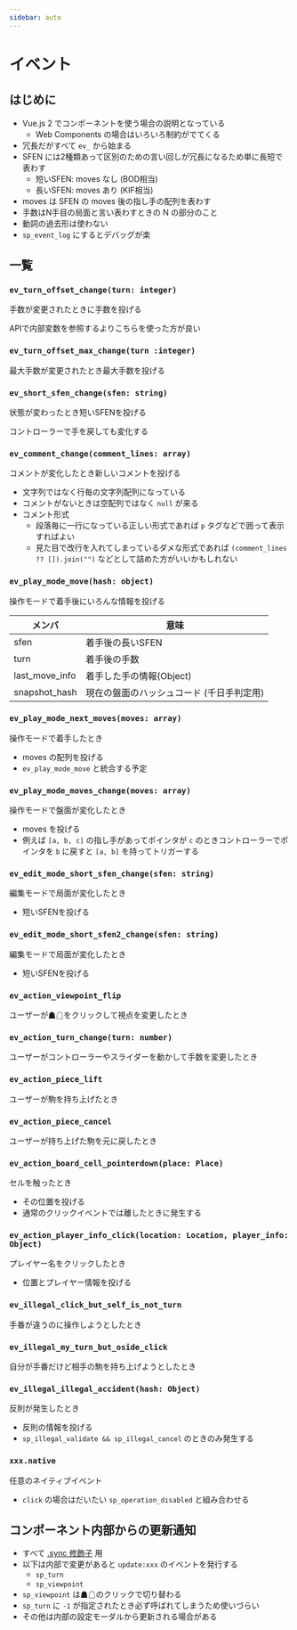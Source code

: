 ```yaml
---
sidebar: auto
---
```


# イベント

## はじめに

* Vue.js 2 でコンポーネントを使う場合の説明となっている
  * Web Components の場合はいろいろ制約がでてくる
* 冗長だがすべて `ev_` から始まる
* SFEN には2種類あって区別のための言い回しが冗長になるため単に長短で表わす
  * 短いSFEN: moves なし (BOD相当)
  * 長いSFEN: moves あり (KIF相当)
* moves は SFEN の moves 後の指し手の配列を表わす
* 手数はN手目の局面と言い表わすときの N の部分のこと
* 動詞の過去形は使わない
* `sp_event_log` にするとデバッグが楽

## 一覧

### `ev_turn_offset_change(turn: integer)`

手数が変更されたときに手数を投げる

APIで内部変数を参照するよりこちらを使った方が良い

### `ev_turn_offset_max_change(turn :integer)`

最大手数が変更されたとき最大手数を投げる

### `ev_short_sfen_change(sfen: string)`

状態が変わったとき短いSFENを投げる

コントローラーで手を戻しても変化する

### `ev_comment_change(comment_lines: array)`

コメントが変化したとき新しいコメントを投げる

* 文字列ではなく行毎の文字列配列になっている
* コメントがないときは空配列ではなく `null` が来る
* コメント形式
  * 段落毎に一行になっている正しい形式であれば `p` タグなどで囲って表示すればよい
  * 見た目で改行を入れてしまっているダメな形式であれば `(comment_lines ?? []).join("")` などとして詰めた方がいいかもしれない

### `ev_play_mode_move(hash: object)`

操作モードで着手後にいろんな情報を投げる

| メンバ         | 意味                                      |
|----------------|-------------------------------------------|
| sfen           | 着手後の長いSFEN                          |
| turn           | 着手後の手数                              |
| last_move_info | 着手した手の情報(Object)                  |
| snapshot_hash  | 現在の盤面のハッシュコード (千日手判定用) |

### `ev_play_mode_next_moves(moves: array)`

操作モードで着手したとき

* moves の配列を投げる
* `ev_play_mode_move` と統合する予定  <Badge text="TODO" type="error" vertical="top" />

### `ev_play_mode_moves_change(moves: array)`

操作モードで盤面が変化したとき <Badge text="非推奨" type="error" vertical="top" />

* moves を投げる
* 例えば `[a, b, c]` の指し手があってポインタが `c` のときコントローラーでポインタを `b` に戻すと `[a, b]` を持ってトリガーする

### `ev_edit_mode_short_sfen_change(sfen: string)`

編集モードで局面が変化したとき

* 短いSFENを投げる

### `ev_edit_mode_short_sfen2_change(sfen: string)`

編集モードで局面が変化したとき <Badge text="非推奨" type="error" vertical="top" />

* 短いSFENを投げる

### `ev_action_viewpoint_flip`

ユーザーが☗☖をクリックして視点を変更したとき

### `ev_action_turn_change(turn: number)`

ユーザーがコントローラーやスライダーを動かして手数を変更したとき

### `ev_action_piece_lift`

ユーザーが駒を持ち上げたとき

### `ev_action_piece_cancel`

ユーザーが持ち上げた駒を元に戻したとき

### `ev_action_board_cell_pointerdown(place: Place)`

セルを触ったとき

* その位置を投げる
* 通常のクリックイベントでは離したときに発生する

### `ev_action_player_info_click(location: Location, player_info: Object)`

プレイヤー名をクリックしたとき

* 位置とプレイヤー情報を投げる

### `ev_illegal_click_but_self_is_not_turn`

手番が違うのに操作しようとしたとき

### `ev_illegal_my_turn_but_oside_click`

自分が手番だけど相手の駒を持ち上げようとしたとき

### `ev_illegal_illegal_accident(hash: Object)`

反則が発生したとき

* 反則の情報を投げる
* `sp_illegal_validate && sp_illegal_cancel` のときのみ発生する

### `xxx.native`

任意のネイティブイベント

* `click` の場合はだいたい `sp_operation_disabled` と組み合わせる

## コンポーネント内部からの更新通知

* すべて [.sync 修飾子](https://jp.vuejs.org/v2/guide/components-custom-events.html#sync-%E4%BF%AE%E9%A3%BE%E5%AD%90) 用
* 以下は内部で変更があると `update:xxx` のイベントを発行する
  * `sp_turn`
  * `sp_viewpoint`
* `sp_viewpoint` は☗☖のクリックで切り替わる
* `sp_turn` に `-1` が指定されたとき必ず呼ばれてしまうため使いづらい
* その他は内部の設定モーダルから更新される場合がある
